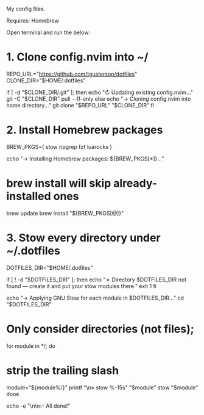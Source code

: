 My config files.

Requires: Homebrew

Open terminal and run the below:

# 1. Clone config.nvim into ~/
REPO_URL="https://github.com/tgusterson/dotfiles"
CLONE_DIR="$HOME/.dotfiles"

if [ -d "$CLONE_DIR/.git" ]; then
  echo "↻ Updating existing config.nvim..."
  git -C "$CLONE_DIR" pull --ff-only
else
  echo "→ Cloning config.nvim into home directory..."
  git clone "$REPO_URL" "$CLONE_DIR"
fi

# 2. Install Homebrew packages
BREW_PKGS=(
  stow
  ripgrep
  fzf
  luarocks
)

echo "→ Installing Homebrew packages: ${BREW_PKGS[*]}..."
# brew install will skip already-installed ones
brew update
brew install "${BREW_PKGS[@]}"

# 3. Stow every directory under ~/.dotfiles
DOTFILES_DIR="$HOME/.dotfiles"

if [ ! -d "$DOTFILES_DIR" ]; then
  echo "✗ Directory $DOTFILES_DIR not found — create it and put your stow modules there."
  exit 1
fi

echo "→ Applying GNU Stow for each module in $DOTFILES_DIR..."
cd "$DOTFILES_DIR"

# Only consider directories (not files);
for module in */; do
  # strip the trailing slash
  module="${module%/}"
  printf "\n» stow %-15s" "$module"
  stow "$module"
done

echo -e "\n\n✅ All done!"
